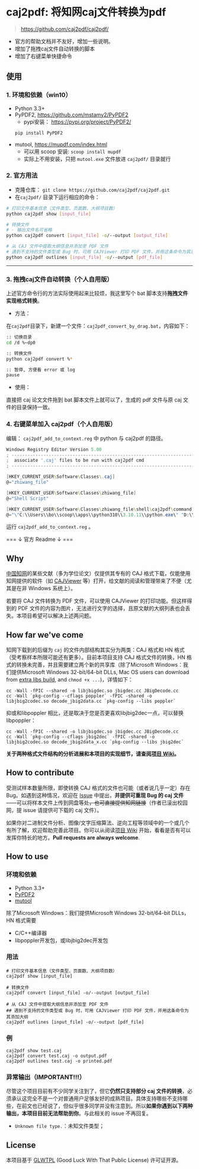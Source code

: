 # caj2pdf: 将知网caj文件转换为pdf
> https://github.com/caj2pdf/caj2pdf/

- 官方的帮助文档并不友好，增加一些说明。
- 增加了拖拽caj文件自动转换的脚本
- 增加了右键菜单快捷命令

## 使用
### 1. 环境和依赖（win10）

- Python 3.3+
- PyPDF2, https://github.com/mstamy2/PyPDF2
  - pypi安装： https://pypi.org/project/PyPDF2/
  ``` bash
  pip install PyPDF2
  ```
- mutool, https://mupdf.com/index.html
  - 可以用 scoop 安装: `scoop install mupdf`
  - 实际上不用安装，只把 `mutool.exe` 文件放进 `caj2pdf/` 目录就行


### 2. 官方用法
- 克隆仓库： `git clone https://github.com/caj2pdf/caj2pdf.git`
- 在`caj2pdf/` 目录下运行相应的命令：
``` bash
# 打印文件基本信息（文件类型、页面数、大纲项目数）
python caj2pdf show [input_file]

# 转换文件
# - 输出文件名可省略
python caj2pdf convert [input_file] -o/--output [output_file]

# 从 CAJ 文件中提取大纲信息并添加至 PDF 文件
# 遇到不支持的文件类型或 Bug 时，可用 CAJViewer 打印 PDF 文件，并用这条命令为其添加大纲
python caj2pdf outlines [input_file] -o/--output [pdf_file]
```

---

### 3. 拖拽caj文件自动转换（个人自用版）

上述官方命令行的方法实际使用起来比较烦，我这里写个 bat 脚本支持**拖拽文件实现格式转换**。

- 方法：

在`caj2pdf`目录下，新建一个文件：`caj2pdf_convert_by_drag.bat`，内容如下：

``` bash
:: 切换目录
cd /d %~dp0

:: 转换文件
python caj2pdf convert %*

:: 暂停, 方便看 error 或 log
pause
```
- 使用：

直接把 caj 论文文件拖到 bat 脚本文件上就可以了，生成的 pdf 文件与原 caj 文件的目录保持一致。


### 4. 右键菜单加入 caj2pdf（个人自用版）

编辑： `caj2pdf_add_to_context.reg` 中 python 与 caj2pdf 的路径。

``` powershell 
Windows Registry Editor Version 5.00
; -----------------------------------------------------------------------------
;  associate '.caj' files to be run with caj2pdf cmd
; -----------------------------------------------------------------------------

[HKEY_CURRENT_USER\Software\Classes\.caj]
@="zhiwang_file"

[HKEY_CURRENT_USER\Software\Classes\zhiwang_file]
@="Shell Script"

[HKEY_CURRENT_USER\Software\Classes\zhiwang_file\shell\caj2pdf\command]
@="\"C:\\Users\\bo\\scoop\\apps\\python310\\3.10.11\\python.exe\" "D:\\8.Repositories\\caj2pdf\\caj2pdf\" convert \"%1\""

```

运行 `caj2pdf_add_to_context.reg` 。


=== ↓ 官方 Readme  ↓ ===

## Why

[中国知网](http://cnki.net/)的某些文献（多为学位论文）仅提供其专有的 CAJ 格式下载，仅能使用知网提供的软件（如 [CAJViewer](http://cajviewer.cnki.net/) 等）打开，给文献的阅读和管理带来了不便（尤其是在非 Windows 系统上）。

若要将 CAJ 文件转换为 PDF 文件，可以使用 CAJViewer 的打印功能。但这样得到的 PDF 文件的内容为图片，无法进行文字的选择，且原文献的大纲列表也会丢失。本项目希望可以解决上述两问题。

## How far we've come

知网下载到的后缀为 `caj` 的文件内部结构其实分为两类：CAJ 格式和 HN 格式（受考察样本所限可能还有更多）。目前本项目支持 CAJ 格式文件的转换，HN 格式的转换未完善，并且需要建立两个新的共享库（除了Microsoft Windows：我们提供Microsoft Windows 32-bit/64-bit DLLs, Mac OS users can download from [extra libs build](https://github.com/caj2pdf/caj2pdf-extra-libs/releases/tag/BUILD-0.1), and `chmod +x ...`)，详情如下：

```
cc -Wall -fPIC --shared -o libjbigdec.so jbigdec.cc JBigDecode.cc
cc -Wall `pkg-config --cflags poppler` -fPIC -shared -o libjbig2codec.so decode_jbig2data.cc `pkg-config --libs poppler`
```

抑或和libpoppler 相比，还是取决于您是否更喜欢libjbig2dec一点，可以替换libpoppler：

```
cc -Wall -fPIC --shared -o libjbigdec.so jbigdec.cc JBigDecode.cc
cc -Wall `pkg-config --cflags jbig2dec` -fPIC -shared -o libjbig2codec.so decode_jbig2data_x.cc `pkg-config --libs jbig2dec`
```

**关于两种格式文件结构的分析进展和本项目的实现细节，请查阅[项目 Wiki](https://github.com/JeziL/caj2pdf/wiki)。**

## How to contribute

受测试样本数量所限，即使转换 CAJ 格式的文件也可能（或者说几乎一定）存在 Bug。如遇到这种情况，欢迎在 [Issue](https://github.com/JeziL/caj2pdf/issues) 中提出，**并提供可重现 Bug 的 caj 文件**——可以将样本文件上传到网盘等处<del>，也可直接提供知网链接</del>（作者已滚出校园网，提 issue 请提供可下载的 caj 文件）。

如果你对二进制文件分析、图像/文字压缩算法、逆向工程等领域中的一个或几个有所了解，欢迎帮助完善此项目。你可以从阅读[项目 Wiki](https://github.com/JeziL/caj2pdf/wiki) 开始，看看是否有可以发挥你特长的地方。**Pull requests are always welcome**.

## How to use

### 环境和依赖

- Python 3.3+
- [PyPDF2](https://github.com/mstamy2/PyPDF2)
- [mutool](https://mupdf.com/index.html)

除了Microsoft Windows：我们提供Microsoft Windows 32-bit/64-bit DLLs，HN 格式需要

- C/C++编译器
- libpoppler开发包，或libjbig2dec开发包

### 用法

```
# 打印文件基本信息（文件类型、页面数、大纲项目数）
caj2pdf show [input_file]

# 转换文件
caj2pdf convert [input_file] -o/--output [output_file]

# 从 CAJ 文件中提取大纲信息并添加至 PDF 文件
## 遇到不支持的文件类型或 Bug 时，可用 CAJViewer 打印 PDF 文件，并用这条命令为其添加大纲
caj2pdf outlines [input_file] -o/--output [pdf_file]
```

### 例

```
caj2pdf show test.caj
caj2pdf convert test.caj -o output.pdf
caj2pdf outlines test.caj -o printed.pdf
```

### 异常输出（IMPORTANT!!!）

尽管这个项目目前有不少同学关注到了，但它**仍然只支持部分 caj 文件的转换**，必须承认这完全不是一个对普通用户足够友好的成熟项目。具体支持哪些不支持哪些，在前文也已经说了，但似乎很多同学并没有注意到。所以**如果你遇到以下两种输出，本项目目前无法帮助到你**。与此相关的 issue 不再回复。

- `Unknown file type.`：未知文件类型；

## License

本项目基于 [GLWTPL](https://github.com/me-shaon/GLWTPL)  (Good Luck With That Public License) 许可证开源。

